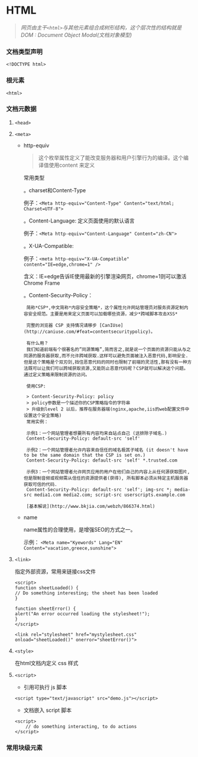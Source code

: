 # HTML
> *网页由主干`<html>`与其他元素组合成树形结构，这个层次性的结构就是 DOM : Document Object Modal(文档对象模型)*

### 文档类型声明

    <!DOCTYPE html>

### 根元素
    <html>

### 文档元数据

1. `<head>`

2. `<meta>`

    * http-equiv

         > 这个枚举属性定义了能改变服务器和用户引擎行为的编译。这个编译值使用content 来定义

         常用类型
         
         。charset和Content-Type
         
         例子：`<Meta http-equiv="Content-Type" Content="text/html; Charset=UTF-8">`

         。Content-Language: 定义页面使用的默认语言

         例子：`<Meta http-equiv="Content-Language" Content="zh-CN">`

         。X-UA-Compatible:

         例子：`<meta http-equiv="X-UA-Compatible" content="IE=edge,chrome=1" />` 

         含义：IE=edge告诉IE使用最新的引擎渲染网页，chrome=1则可以激活Chrome Frame

         。Content-Security-Policy：
         
           简称*CSP*,中文简称*内容安全策略*，这个属性允许网站管理员对服务资源定制内容安全规范。主要是用来定义页面可以加载哪些资源，减少*跨域脚本攻击XSS*

           完整的浏览器 CSP 支持情况请移步 [CanIUse](http://caniuse.com/#feat=contentsecuritypolicy)。

           有什么用？
           我们知道前端有个很著名的”同源策略”,简而言之,就是说一个页面的资源只能从与之同源的服务器获取,而不允许跨域获取.这样可以避免页面被注入恶意代码,影响安全.但是这个策略是个双刃剑,挡住恶意代码的同时也限制了前端的灵活性,那有没有一种方法既可以让我们可以跨域获取资源,又能防止恶意代码呢？CSP就可以解决这个问题。通过定义策略来限制资源的访问。

           使用CSP:

           > Content-Security-Policy: policy
           > policy参数是一个描述你的CSP策略指令的字符串
           > 升级到level 2 以后，推荐在服务器端(nginx,apache,iis的web配置文件中设置这个安全策略)
           常用实例：
           
           示例1：一个网站管理者想要所有内容均来自站点自己 (这排除子域名.)
           Content-Security-Policy: default-src 'self'

           示例2：一个网站管理者允许内容来自信任的域名极其子域名 (it doesn't have to be the same domain that the CSP is set on.)
           Content-Security-Policy: default-src 'self' *.trusted.com
           
           示例3：一个网站管理者允许网页应用的用户在他们自己的内容上从任何源获取图片, 但是限制音频或视频需从信任的资源提供者(获得), 所有脚本必须从特定主机服务器获取可信的代码.
           Content-Security-Policy: default-src 'self'; img-src *; media-src media1.com media2.com; script-src userscripts.example.com

           [基本解说](http://www.bkjia.com/webzh/866374.html)

    * name

        name属性的合理使用，是增强SEO的方式之一。

        示例：
        `<Meta name="Kyewords" Lang="EN" Content="vacation,greece,sunshine">`

3. `<link>`

    指定外部资源，常用来链接css文件
    ```
    <script>
    function sheetLoaded() {
    // Do something interesting; the sheet has been loaded
    }

    function sheetError() {
    alert("An error occurred loading the stylesheet!");
    }
    </script>

    <link rel="stylesheet" href="mystylesheet.css" onload="sheetLoaded()" onerror="sheetError()">
    ```
4. `<style>`

    在html文档内定义 css 样式

5. `<script>`    

    * 引用可执行 js 脚本

    ```<script type="text/javascript" src="demo.js"></script>```

    * 文档嵌入 script 脚本
    ```
    <script>
        // do something interacting, to do actions
    </script>
    ```
### 常用块级元素

    
